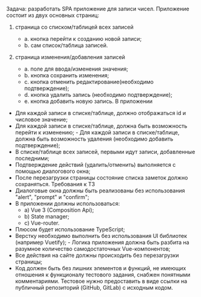 Задача: разработать SPA приложение для записи чисел.
Приложение состоит из двух основных страниц:

1. страница со списком/таблицей всех записей

   - a. кнопка перейти к созданию новой записи;
   - b. сам список/таблица записей.

2. страница изменения/добавления записей

   - a. поле для ввода/изменения значения;
   - b. кнопка сохранить изменения;
   - c. кнопка отменить редактирование(необходимо подтверждение);
   - d. кнопка удалить запись (необходимо подтверждение);
   - e. кнопка добавить новую запись.
     В приложении

- Для каждой записи в списке/таблице, должно отображаться id и числовое значение;
- Для каждой записи в списке/таблице, должна быть возможность перейти к изменению; - Для каждой записи в списке/таблице, должна быть возможность удаления (необходимо добавить подтверждение);
- В списке/таблице всех записей, первыми идут записи, добавленные последними;
- Подтверждение действий (удалить/отменить) выполняется с помощью диалогового окна;
- После перезагрузки страницы состояние списка заметок должно сохраняться.
  Требования к ТЗ
- Диалоговые окна должны быть реализованы без использования "alert", "prompt" и "confirm";
- В приложении должны использоваться:
  - a) Vue 3 (Composition Api);
  - b) State manager;
  - c) Vue-router.
- Плюсом будет использование TypeScript;
- Верстку необходимо выполнить без использования UI библиотек (например Vuetify); - Логика приложения должна быть разбита на разумное количество самодостаточных Vue-компонентов;
- Все действия на сайте должны происходить без перезагрузки страницы;
- Код должен быть без лишних элементов и функций, не имеющих отношения к функционалу тестового задания, снабжен понятными комментариями.
  Тестовое нужно предоставить в виде ссылки на публичный репозиторий (GitHub, GitLab) с исходным кодом.
